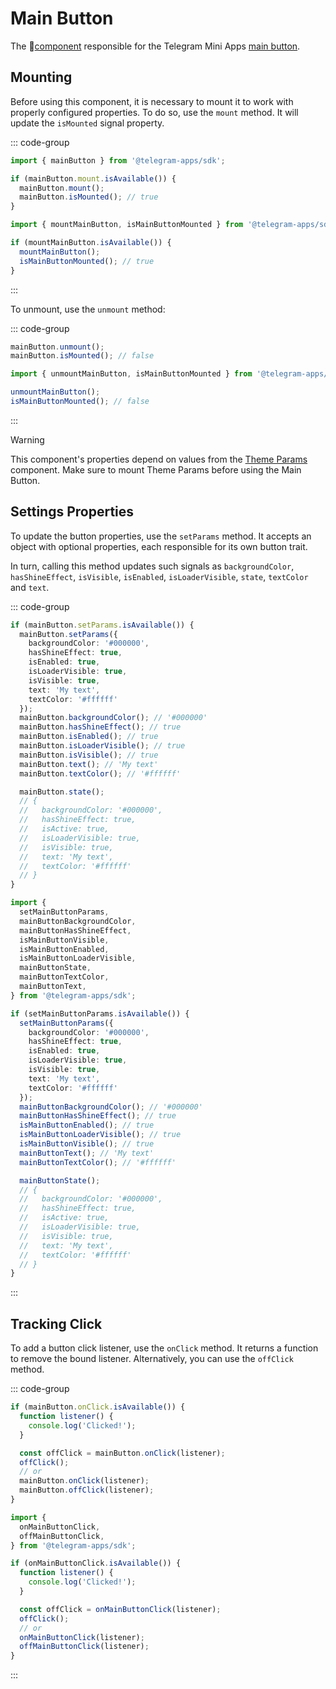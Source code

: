 # Main Button

The 💠[component](../scopes.md) responsible for the Telegram Mini
Apps [main button](../../../../platform/main-button.md).

## Mounting

Before using this component, it is necessary to mount it to work with properly configured
properties. To do so, use the `mount` method. It will update the `isMounted` signal property.

::: code-group

```ts [Variable]
import { mainButton } from '@telegram-apps/sdk';

if (mainButton.mount.isAvailable()) {
  mainButton.mount();
  mainButton.isMounted(); // true
}
```

```ts [Functions]
import { mountMainButton, isMainButtonMounted } from '@telegram-apps/sdk';

if (mountMainButton.isAvailable()) {
  mountMainButton();
  isMainButtonMounted(); // true
}
```

:::

To unmount, use the `unmount` method:

::: code-group

```ts [Variable]
mainButton.unmount(); 
mainButton.isMounted(); // false
```

```ts [Functions]
import { unmountMainButton, isMainButtonMounted } from '@telegram-apps/sdk';

unmountMainButton();
isMainButtonMounted(); // false
```

:::

> [!WARNING]
> This component's properties depend on values from the [Theme Params](theme-params.md) component.
> Make sure to mount Theme Params before using the Main Button.

## Settings Properties

To update the button properties, use the `setParams` method. It accepts an object with optional
properties, each responsible for its own button trait.

In turn, calling this method updates such signals
as `backgroundColor`, `hasShineEffect`, `isVisible`, `isEnabled`, `isLoaderVisible`, `state`, `textColor`
and `text`.

::: code-group

```ts [Variable]
if (mainButton.setParams.isAvailable()) {
  mainButton.setParams({
    backgroundColor: '#000000',
    hasShineEffect: true,
    isEnabled: true,
    isLoaderVisible: true,
    isVisible: true,
    text: 'My text',
    textColor: '#ffffff'
  });
  mainButton.backgroundColor(); // '#000000'
  mainButton.hasShineEffect(); // true
  mainButton.isEnabled(); // true
  mainButton.isLoaderVisible(); // true
  mainButton.isVisible(); // true
  mainButton.text(); // 'My text'
  mainButton.textColor(); // '#ffffff'

  mainButton.state();
  // {
  //   backgroundColor: '#000000',
  //   hasShineEffect: true,
  //   isActive: true,
  //   isLoaderVisible: true,
  //   isVisible: true,
  //   text: 'My text',
  //   textColor: '#ffffff'
  // }
}
```

```ts [Functions]
import {
  setMainButtonParams,
  mainButtonBackgroundColor,
  mainButtonHasShineEffect,
  isMainButtonVisible,
  isMainButtonEnabled,
  isMainButtonLoaderVisible,
  mainButtonState,
  mainButtonTextColor,
  mainButtonText,
} from '@telegram-apps/sdk';

if (setMainButtonParams.isAvailable()) {
  setMainButtonParams({
    backgroundColor: '#000000',
    hasShineEffect: true,
    isEnabled: true,
    isLoaderVisible: true,
    isVisible: true,
    text: 'My text',
    textColor: '#ffffff'
  });
  mainButtonBackgroundColor(); // '#000000'
  mainButtonHasShineEffect(); // true
  isMainButtonEnabled(); // true
  isMainButtonLoaderVisible(); // true
  isMainButtonVisible(); // true
  mainButtonText(); // 'My text'
  mainButtonTextColor(); // '#ffffff'

  mainButtonState();
  // {
  //   backgroundColor: '#000000',
  //   hasShineEffect: true,
  //   isActive: true,
  //   isLoaderVisible: true,
  //   isVisible: true,
  //   text: 'My text',
  //   textColor: '#ffffff'
  // }
}
```

:::

## Tracking Click

To add a button click listener, use the `onClick` method. It returns a function to remove the bound
listener. Alternatively, you can use the `offClick` method.

::: code-group

```ts [Variable]
if (mainButton.onClick.isAvailable()) {
  function listener() {
    console.log('Clicked!');
  }

  const offClick = mainButton.onClick(listener);
  offClick();
  // or
  mainButton.onClick(listener);
  mainButton.offClick(listener);
}
```

```ts [Functions]
import {
  onMainButtonClick,
  offMainButtonClick,
} from '@telegram-apps/sdk';

if (onMainButtonClick.isAvailable()) {
  function listener() {
    console.log('Clicked!');
  }

  const offClick = onMainButtonClick(listener);
  offClick();
  // or
  onMainButtonClick(listener);
  offMainButtonClick(listener);
}
```

:::
